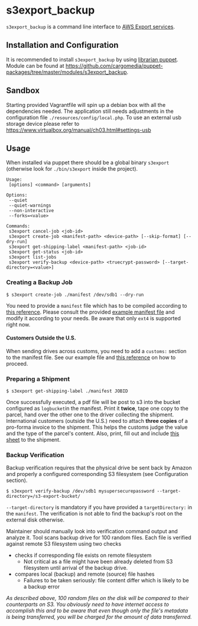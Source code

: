 s3export_backup
===============

`s3export_backup` is a command line interface to [AWS Export services](http://aws.amazon.com/importexport/).

Installation and Configuration
------------------------------
It is recommended to install `s3export_backup` by using [librarian puppet](https://github.com/rodjek/librarian-puppet). Module can be found at https://github.com/cargomedia/puppet-packages/tree/master/modules/s3export_backup.


Sandbox
-------
Starting provided Vagrantfile will spin up a debian box with all the dependencies needed.
The application still needs adjustments in the configuration file `./resources/config/local.php`.
To use an external usb storage device please refer to https://www.virtualbox.org/manual/ch03.html#settings-usb

Usage
-----
When installed via puppet there should be a global binary `s3export` (otherwise look for `./bin/s3export` inside the project).
```
Usage:
 [options] <command> [arguments]

Options:
 --quiet
 --quiet-warnings
 --non-interactive
 --forks=<value>

Commands:
 s3export cancel-job <job-id>
 s3export create-job <manifest-path> <device-path> [--skip-format] [--dry-run]
 s3export get-shipping-label <manifest-path> <job-id>
 s3export get-status <job-id>
 s3export list-jobs
 s3export verify-backup <device-path> <truecrypt-password> [--target-directory=<value>]
```

### Creating a Backup Job

```
$ s3export create-job ./manifest /dev/sdb1 --dry-run
```

You need to provide a `manifest` file which has to be compiled according to [this reference](http://docs.aws.amazon.com/AWSImportExport/latest/DG/ManifestFileRef_Export.html).
Please consult the provided [example manifest file](https://github.com/tomaszdurka/s3export_backup/blob/master/manifest) and modify it according to your needs. Be aware that only `ext4` is supported right now.

#### Customers Outside the U.S.
When sending drives across customs, you need to add a `customs:` section to the manifest file. See our example file and [this reference](http://docs.aws.amazon.com/AWSImportExport/latest/DG/ManifestFileRef_international.html) on how to proceed.

### Preparing a Shipment

```
$ s3export get-shipping-label ./manifest JOBID
```

Once successfully executed, a pdf file will be post to s3 into the bucket configured as `logbucket`in the manifest. Print it **twice**, tape one copy to the parcel, hand over the other one to the driver collecting the shipment.
International customers (outside the U.S.) need to attach **three copies** of a pro-forma invoice to the shipment. This helps the customs judge the value and the type of the parcel's content.
Also, print, fill out and include [this sheet](http://s3.amazonaws.com/awsimportexport/AWS_Import_Export_Packing_Slip.pdf) to the shipment.

### Backup Verification

Backup verification requires that the physical drive be sent back by Amazon and properly a configured corresponding S3 filesystem (see Configuration section).

```
$ s3export verify-backup /dev/sdb1 mysupersecurepassword --target-directory=/s3-export-bucket/
```
`--target-directory` is mandatory if you have provided a `targetDirectory:` in the `manifest`. The verification is not able to find the backup's root on the external disk otherwise.

Maintainer should manually look into verification command output and analyze it.
Tool scans backup drive for 100 random files. Each file is verified against remote S3 filesystem using two checks
- checks if corresponding file exists on remote filesystem
  - Not critical as a file might have been already deleted from S3 filesystem until arrival of the backup drive.
- compares local (backup) and remote (source) file hashes
  - Failures to be taken seriously: file content differ which is likely to be a backup error
   
*As described above, 100 random files on the disk will be compared to their counterparts on S3. You obviously need to have internet access to accomplish this and to be aware that even though only the file's metadata is being transferred, you will be charged for the amount of data transferred.*
